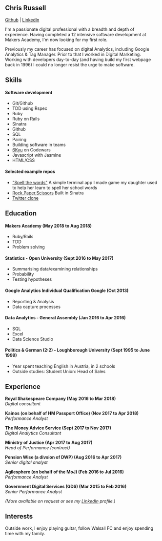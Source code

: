 ## Chris Russell

[Github](http://www.github.com/chrisrusselldigital) | [LinkedIn](http://www.linkedin.com/in/chrisrussell1/)

I'm a passionate digital professional with a breadth and depth of experience. Having completed a 12 intensive software development at Makers Academy, I'm now looking for my first role.

Previously my career has focused on digital Analytics, including Google Analytics & Tag Manager. Prior to that I worked in Digital Marketing. Working with developers day-to-day (and having build my first webpage back in 1996) I could no longer resist the urge to make software.

## Skills

#### Software development

- Git/Github
- TDD using Rspec
- Ruby
- Ruby on Rails
- Sinatra
- Github
- SQL
- Pairing
- Building software in teams
- [6Kyu](https://www.codewars.com/users/chrisrusselldigital) on Codewars
- Javascript with Jasmine
- HTML/CSS

#### Selected example repos

- ["Spell the words"](https://github.com/chrisrusselldigital/spell-the-words) A simple terminal app I made game my daughter used to help her learn to spell her school words
- [Rock,Paper,Scissors](https://github.com/chrisrusselldigital/rps-challenge) Built in Sinatra
- [Twitter clone](https://github.com/chrisrusselldigital/chitter-challenge) 


## Education

#### Makers Academy (May 2018 to Aug 2018)

- Ruby/Rails
- TDD
- Problem solving

#### Statistics - Open University (Sept 2016 to May 2017)

- Summarising data/examining relationships
- Probability
- Testing hypotheses

#### Google Analytics Individual Qualification Google (Oct 2013)
- Reporting & Analysis
- Data capture processes

#### Data Analytics - General Assembly (Jan 2016 to Apr 2016)
- SQL
- Excel
- Data Science Studio

#### Politics & German (2:2) - Loughborough University (Sept 1995 to June 1999)
- Year spent teaching English in Austria, in 2 schools
- Outside studies: Student Union: Head of Sales

## Experience

**Royal Shakespeare Company (May 2016 to Mar 2018)**</br>
*Digital consultant*

**Kainos (on behalf of HM Passport Office) (Nov 2017 to Apr 2018)**</br>
*Performance Analyst*

**The Money Advice Service (Sept 2017 to Nov 2017)**</br>
*Digital Analytics Consultant*

**Ministry of Justice (Apr 2017 to Aug 2017)**</br>
*Head of Performance (contract)*

**Pension Wise (a divsion of DWP) (Aug 2016 to Apr 2017)**</br>
*Senior digital analyst*

**Agilesphere (on behalf of the MoJ) (Feb 2016 to Jul 2016)**</br>
*Performance Analyst*

**Government Digital Services (GDS) (Mar 2015 to Feb 2016)**</br>
*Senior Performance Analyst*

_(More available on request or see my [LinkedIn](http://www.linkedin.com/in/chrisrussell1/) profile.)_

## Interests
Outside work, I enjoy playing guitar, follow Walsall FC and enjoy spending time with my family. 

